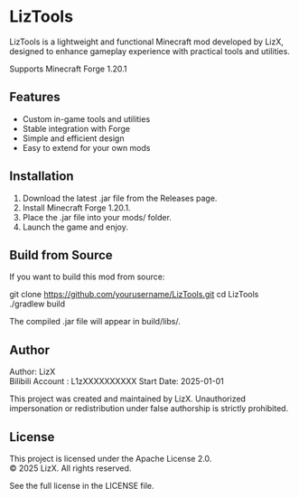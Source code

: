 # LizTools

LizTools is a lightweight and functional Minecraft mod developed by LizX, designed to enhance gameplay experience with practical tools and utilities.

Supports Minecraft Forge 1.20.1

## Features

- Custom in-game tools and utilities
- Stable integration with Forge
- Simple and efficient design
- Easy to extend for your own mods

## Installation

1. Download the latest .jar file from the Releases page.
2. Install Minecraft Forge 1.20.1.
3. Place the .jar file into your mods/ folder.
4. Launch the game and enjoy.

## Build from Source

If you want to build this mod from source:

git clone https://github.com/yourusername/LizTools.git
cd LizTools
./gradlew build

The compiled .jar file will appear in build/libs/.

## Author

Author: LizX  
Bilibili Account : L1zXXXXXXXXXX
Start Date: 2025-01-01

This project was created and maintained by LizX. Unauthorized impersonation or redistribution under false authorship is strictly prohibited.

## License

This project is licensed under the Apache License 2.0.  
© 2025 LizX. All rights reserved.

See the full license in the LICENSE file.
